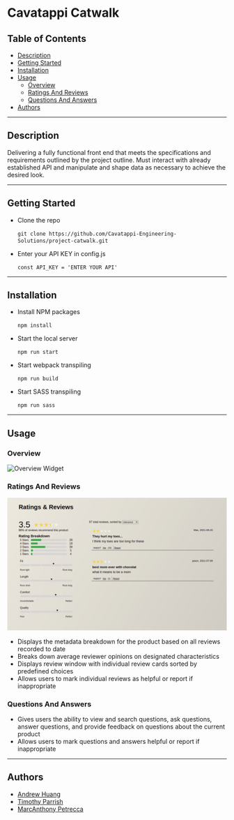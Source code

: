 # Cavatappi Catwalk

## Table of Contents

- [Description](#description)
- [Getting Started](#getting-started)
- [Installation](#installation)
- [Usage](#usage)
  - [Overview](#overview)
  - [Ratings And Reviews](#ratings-and-reviews)
  - [Questions And Answers](#questions-and-answers)
- [Authors](#authors)

---

## Description

Delivering a fully functional front end that meets the specifications and requirements outlined by the project outline. Must interact with already established API and manipulate and shape data as necessary to achieve the desired look.

---

## Getting Started

- Clone the repo
  ```
  git clone https://github.com/Cavatappi-Engineering-Solutions/project-catwalk.git
  ```
- Enter your API KEY in config.js
  ```
  const API_KEY = 'ENTER YOUR API'
  ```

---

## Installation

- Install NPM packages
  ```
  npm install
  ```
- Start the local server
  ```
  npm run start
  ```
- Start webpack transpiling
  ```
  npm run build
  ```
- Start SASS transpiling
  ```
  npm run sass
  ```

---

## Usage

### Overview

![Overview Widget](client/src/assets/overview/project_catwalk.gif)

### Ratings And Reviews

![Reviews Widget](client/src/assets/reviews/reviewsSnapshot.png)

- Displays the metadata breakdown for the product based on all reviews recorded to date
- Breaks down average reviewer opinions on designated characteristics
- Displays review window with individual review cards sorted by predefined choices
- Allows users to mark individual reviews as helpful or report if inappropriate

### Questions And Answers

- Gives users the ability to view and search questions, ask questions, answer questions, and provide feedback on questions about the current product
- Allows users to mark questions and answers helpful or report if inappropriate

---

## Authors

- [Andrew Huang](https://github.com/AndrewHuang123)
- [Timothy Parrish](https://github.com/timapar)
- [MarcAnthony Petrecca](https://github.com/marcpetrecca1)
